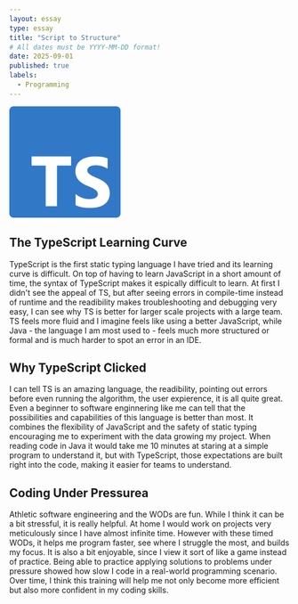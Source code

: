 ```yaml
---
layout: essay
type: essay
title: "Script to Structure"
# All dates must be YYYY-MM-DD format!
date: 2025-09-01
published: true
labels:
  - Programming
---
```


<img width="200px" class="rounded float-start pe-4" src="../img/script-to-structure/Typescript.png">

## The TypeScript Learning Curve
TypeScript is the first static typing language I have tried and its learning curve is difficult. On top of having to learn JavaScript in a short amount of time, the syntax of TypeScript makes it espically difficult to learn. At first I didn't see the appeal of TS, but after seeing errors in compile-time instead of runtime and the readibility makes troubleshooting and debugging very easy, I can see why TS is better for larger scale projects with a large team. TS feels more fluid and I imagine feels like using a better JavaScript, while Java - the language I am most used to - feels much more structured or formal and is much harder to spot an error in an IDE. 

## Why TypeScript Clicked
I can tell TS is an amazing language, the readibility, pointing out errors before even running the algorithm, the user expierence, it is all quite great. Even a beginner to software enginnering like me can tell that the possibilities and capabilities of this language is better than most. It combines the flexibility of JavaScript and the safety of static typing encouraging me to experiment with the data growing my project. When reading code in Java it would take me 10 minutes at staring at a simple program to understand it, but with TypeScript, those expectations are built right into the code, making it easier for teams to understand.

## Coding Under Pressurea
Athletic software engineering and the WODs are fun. While I think it can be a bit stressful, it is really helpful. At home I would work on projects very meticulously since I have almost infinite time. However with these timed WODs, it helps me program faster, see where I struggle the most, and builds my focus. It is also a bit enjoyable, since I view it sort of like a game instead of practice. Being able to practice applying solutions to problems under pressure showed how slow I code in a real-world programming scenario. Over time, I think this training will help me not only become more efficient but also more confident in my coding skills.
